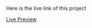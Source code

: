 Here is the live link of this project

[Live Preview](https://utkarsh-job-application-anand.netlify.app)
